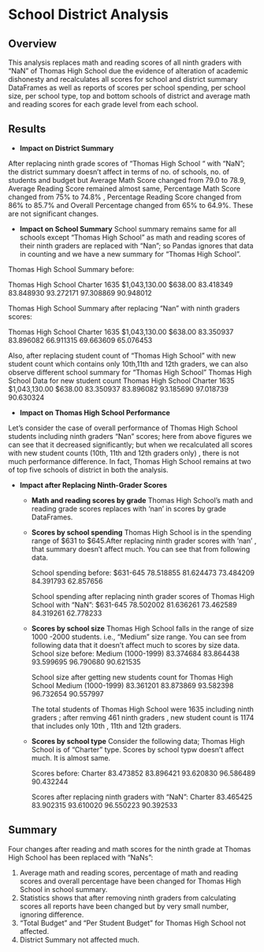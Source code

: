 # School District Analysis


## __Overview__

This analysis replaces math and reading scores of all ninth graders with “NaN” of Thomas High School due the evidence of alteration of academic dishonesty and recalculates all scores for school  and district summary DataFrames as well as reports of scores per school spending, per school size, per school type, top and bottom schools of district and average math and reading scores for each grade level from each school.

## __Results__

* __Impact on District Summary__

After replacing ninth grade scores of  “Thomas High School “ with “NaN”; the district summary doesn’t affect in terms of no. of schools, no. of students and budget but Average Math Score changed from 79.0 to 78.9, Average Reading   Score remained almost same, Percentage Math Score changed from 75% to 74.8% , Percentage Reading Score changed from 86% to 85.7% and Overall Percentage changed from 65% to 64.9%.  These are not significant changes. 

* __Impact on School Summary__
School summary remains same for all schools except “Thomas High School” as math and reading scores of their ninth graders are  replaced with “Nan”; so Pandas ignores that data in counting and we have a new summary for “Thomas High School”.

Thomas High School Summary before:

Thomas High School	Charter	1635	$1,043,130.00	$638.00	83.418349	83.848930	93.272171	97.308869	90.948012

Thomas High School Summary after replacing “Nan” with  ninth graders scores:

Thomas High School	Charter	1635	$1,043,130.00	$638.00	83.350937	83.896082	66.911315	69.663609	65.076453

Also, after replacing student count of “Thomas High School” with new student count which contains only 10th,11th and 12th graders, we can also observe different school summary for “Thomas High School” 
Thomas High School Data for new student count 
Thomas High School	Charter	1635	$1,043,130.00	$638.00	83.350937	83.896082	93.185690	97.018739	90.630324



* __Impact on Thomas High School Performance__

Let’s consider the case of overall performance of Thomas High School students including ninth graders “Nan” scores; here from above figures we can see that it decreased significantly; but when we recalculated all scores with new student counts (10th, 11th and 12th graders only) , there is not much performance difference. In fact, Thomas High School remains at two of top five schools of district in both the analysis. 

* __Impact after Replacing Ninth-Grader Scores__

    * __Math and reading scores by grade__ 
       Thomas High School’s math and reading grade scores replaces with ‘nan’  in scores by grade DataFrames.
    
    * __Scores by school spending__
      Thomas High School is in the spending range of $631 to $645.After replacing ninth grader scores with ‘nan’ , that summary doesn’t affect much. You can see that from following data.
    
      School spending before:
        $631-645	78.518855	81.624473	73.484209	84.391793	62.857656

      School spending after replacing ninth grader scores of Thomas High School with “NaN”:
        $631-645	78.502002	81.636261	73.462589	84.319261	62.778233
    
    * __Scores by school size__
      Thomas High School falls in the range of size 1000 -2000 students. i.e., “Medium” size range. You can see from following data that it doesn’t affect much to scores by size data.
      School size before:
         Medium (1000-1999)	83.374684	83.864438	93.599695	96.790680	90.621535

      School size after getting new students count for Thomas High School
         Medium (1000-1999)	83.361201	83.873869	93.582398	96.732654	90.557997

       The total students of Thomas High School were 1635 including ninth graders ; after remving  461 ninth graders , new student count is 1174 that includes only 10th ,  11th and 12th  graders. 

    * __Scores by school type__
      Consider the following data; Thomas High School is of “Charter” type.  Scores by school typw doesn’t affect much. It is almost same. 

      Scores before:
         Charter	83.473852	83.896421	93.620830	96.586489	90.432244

      Scores after replacing ninth graders with “NaN”:
         Charter	83.465425	83.902315	93.610020	96.550223	90.392533



## __Summary__

Four changes after reading and math scores for the ninth grade at Thomas High School has been replaced with “NaNs”:

1. Average math and reading scores, percentage of math and reading scores and overall percentage have been changed for Thomas High School in school summary.
2. Statistics shows that after removing ninth graders from calculating scores all  reports have been changed but by very small number, ignoring difference. 
3. “Total Budget” and “Per Student Budget” for Thomas High School not affected. 
4. District Summary not affected much. 
